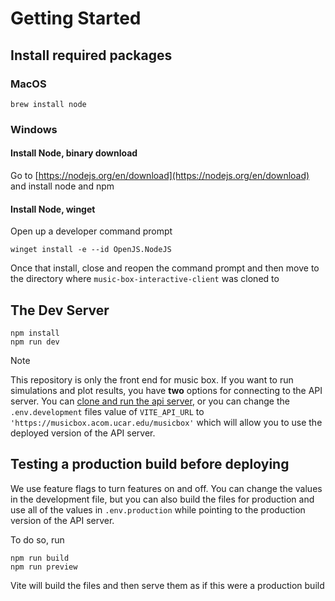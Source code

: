 # Getting Started

## Install required packages

### MacOS

```
brew install node
```

### Windows

#### Install Node, binary download

Go to [https://nodejs.org/en/download](https://nodejs.org/en/download) and install node and npm

#### Install Node, winget

Open up a developer command prompt

```
winget install -e --id OpenJS.NodeJS
```

Once that install, close and reopen the command prompt and then move to the directory where `music-box-interactive-client` was cloned to

## The Dev Server

```
npm install
npm run dev
```

> [!NOTE]  
> This repository is only the front end for music box. If you want to run simulations and plot results, you have **two** options for connecting to the API server. You can [clone and run the api server](https://github.com/NCAR/music-box-interactive-api), or you can change the `.env.development` files value of `VITE_API_URL` to `'https://musicbox.acom.ucar.edu/musicbox'` which will allow you to use the deployed version of the API server.

## Testing a production build before deploying

We use feature flags to turn features on and off. You can change the values in the development file, but you can also build the files for production and use all of the values in `.env.production` while pointing to the production version of the API server.

To do so, run

```
npm run build
npm run preview
```

Vite will build the files and then serve them as if this were a production build
